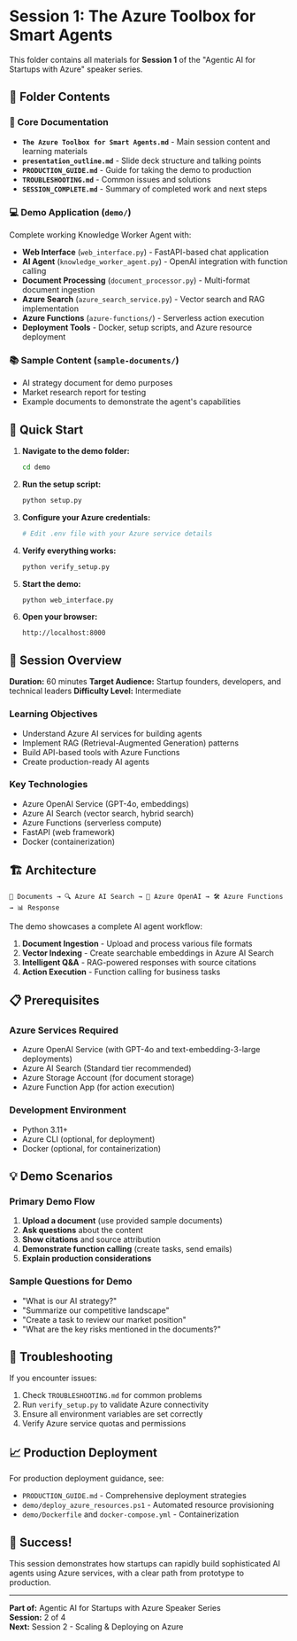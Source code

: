 # Session 1: The Azure Toolbox for Smart Agents

This folder contains all materials for **Session 1** of the "Agentic AI for Startups with Azure" speaker series.

## 📁 Folder Contents

### 📄 Core Documentation

- **`The Azure Toolbox for Smart Agents.md`** - Main session content and learning materials
- **`presentation_outline.md`** - Slide deck structure and talking points
- **`PRODUCTION_GUIDE.md`** - Guide for taking the demo to production
- **`TROUBLESHOOTING.md`** - Common issues and solutions
- **`SESSION_COMPLETE.md`** - Summary of completed work and next steps

### 💻 Demo Application (`demo/`)

Complete working Knowledge Worker Agent with:

- **Web Interface** (`web_interface.py`) - FastAPI-based chat application
- **AI Agent** (`knowledge_worker_agent.py`) - OpenAI integration with function calling
- **Document Processing** (`document_processor.py`) - Multi-format document ingestion
- **Azure Search** (`azure_search_service.py`) - Vector search and RAG implementation
- **Azure Functions** (`azure-functions/`) - Serverless action execution
- **Deployment Tools** - Docker, setup scripts, and Azure resource deployment

### 📚 Sample Content (`sample-documents/`)

- AI strategy document for demo purposes
- Market research report for testing
- Example documents to demonstrate the agent's capabilities

## 🚀 Quick Start

1. **Navigate to the demo folder:**

   ```bash
   cd demo
   ```

2. **Run the setup script:**

   ```bash
   python setup.py
   ```

3. **Configure your Azure credentials:**

   ```bash
   # Edit .env file with your Azure service details
   ```

4. **Verify everything works:**

   ```bash
   python verify_setup.py
   ```

5. **Start the demo:**

   ```bash
   python web_interface.py
   ```

6. **Open your browser:**
   ```
   http://localhost:8000
   ```

## 🎯 Session Overview

**Duration:** 60 minutes
**Target Audience:** Startup founders, developers, and technical leaders
**Difficulty Level:** Intermediate

### Learning Objectives

- Understand Azure AI services for building agents
- Implement RAG (Retrieval-Augmented Generation) patterns
- Build API-based tools with Azure Functions
- Create production-ready AI agents

### Key Technologies

- Azure OpenAI Service (GPT-4o, embeddings)
- Azure AI Search (vector search, hybrid search)
- Azure Functions (serverless compute)
- FastAPI (web framework)
- Docker (containerization)

## 🏗️ Architecture

```
📄 Documents → 🔍 Azure AI Search → 🤖 Azure OpenAI → 🛠️ Azure Functions → 📊 Response
```

The demo showcases a complete AI agent workflow:

1. **Document Ingestion** - Upload and process various file formats
2. **Vector Indexing** - Create searchable embeddings in Azure AI Search
3. **Intelligent Q&A** - RAG-powered responses with source citations
4. **Action Execution** - Function calling for business tasks

## 📋 Prerequisites

### Azure Services Required

- Azure OpenAI Service (with GPT-4o and text-embedding-3-large deployments)
- Azure AI Search (Standard tier recommended)
- Azure Storage Account (for document storage)
- Azure Function App (for action execution)

### Development Environment

- Python 3.11+
- Azure CLI (optional, for deployment)
- Docker (optional, for containerization)

## 💡 Demo Scenarios

### Primary Demo Flow

1. **Upload a document** (use provided sample documents)
2. **Ask questions** about the content
3. **Show citations** and source attribution
4. **Demonstrate function calling** (create tasks, send emails)
5. **Explain production considerations**

### Sample Questions for Demo

- "What is our AI strategy?"
- "Summarize our competitive landscape"
- "Create a task to review our market position"
- "What are the key risks mentioned in the documents?"

## 🔧 Troubleshooting

If you encounter issues:

1. Check `TROUBLESHOOTING.md` for common problems
2. Run `verify_setup.py` to validate Azure connectivity
3. Ensure all environment variables are set correctly
4. Verify Azure service quotas and permissions

## 📈 Production Deployment

For production deployment guidance, see:

- `PRODUCTION_GUIDE.md` - Comprehensive deployment strategies
- `demo/deploy_azure_resources.ps1` - Automated resource provisioning
- `demo/Dockerfile` and `docker-compose.yml` - Containerization

## 🎉 Success!

This session demonstrates how startups can rapidly build sophisticated AI agents using Azure services, with a clear path from prototype to production.

---

**Part of:** Agentic AI for Startups with Azure Speaker Series  
**Session:** 2 of 4  
**Next:** Session 2 - Scaling & Deploying on Azure
